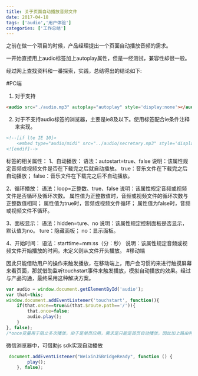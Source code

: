 ```yaml
---
title: 关于页面自动播放音频文件
date: 2017-04-18
tags: ['audio','用户体验']
categories: ['工作总结']
---
```

之前在做一个项目的时候，产品经理提出一个页面自动播放音频的需求。

一开始直接用上audio标签加上autoplay属性，但是一经测试，兼容性却很一般。

经过网上查找资料和一番探索，实践，总结得出的结论如下:

#PC端
1. 对于支持<audio>标签的浏览器，设置autoplay属性可实现音频自动播放，同时设置style='display:none'可以隐藏节点。
````html
<audio src="./audio.mp3" autoplay="autoplay" style='display:none'></audio>
````
<audio>标签的相关属性：
1、自动播放：
语法：autoplay
说明：如果出现该属性，则音频在就绪后马上播放。
2、控制按钮：
语法：controls
说明：	如果出现该属性，则向用户显示控件，比如播放按钮。
3、循环播放：
语法：loop
说明：	如果出现该属性，则每当音频结束时重新开始播放。

2. 对于不支持audio标签的浏览器，主要是ie8及以下。使用<embed>标签配合ie条件注释来实现。
````html
<!--[if lte IE 10]>
    <embed type="audio/midi" src="../audio/secretary.mp3" style='display:none' autostart=true loop=false></embed>
<![endif]-->
````
<embed>标签的相关属性：
1、自动播放：
语法：autostart=true、false
说明：该属性规定音频或视频文件是否在下载完之后就自动播放。
true：音乐文件在下载完之后自动播放；
false：音乐文件在下载完之后不自动播放。

2、循环播放：
语法：loop=正整数、true、false
说明：该属性规定音频或视频文件是否循环及循环次数。
属性值为正整数值时，音频或视频文件的循环次数与正整数值相同；
属性值为true时，音频或视频文件循环；
属性值为false时，音频或视频文件不循环。

3、面板显示：
语法：hidden=ture、no
说明：该属性规定控制面板是否显示，默认值为no。
ture：隐藏面板；
no：显示面板。

4、开始时间：
语法：starttime=mm:ss（分：秒）
说明：该属性规定音频或视频文件开始播放的时间。未定义则从文件开头播放。
#移动端
<audio>标签在移动端的兼容性比较好，但是ios和android为了用户体验，避免用户浪费过多流量，屏蔽了autoplay属性，因此无法自动播放。
实测发现ios不能自动播放，android部分机型可以自动播放，部分机型不能自动播放。

因此只能借助用户的操作来触发播放，在移动端上，用户会习惯的来进行触摸屏幕来看页面，那就借助监听touchstart事件来触发播放，模拟自动播放的效果。经过与产品沟通，最终采用这种解决方案。
````javascript
var audio = window.document.getElementById('audio');
var that=this;
window.document.addEventListener('touchstart', function(){
    if(that.once==true&&(that.$route.path=='/')){
        that.once=false;
        audio.play();
    }
}, false);
/*once变量用于阻止多次播放，由于是单页应用，需求是只能是首页自动播放，因此加上路由判断*/
````
微信浏览器中，可借助js sdk实现自动播放
````javascript
 document.addEventListener("WeixinJSBridgeReady", function () {  
        play();  
    }, false);
````
